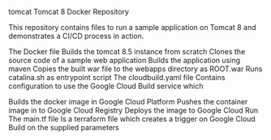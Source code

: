 tomcat
Tomcat 8 Docker Repository

This repository contains files to run a sample application on Tomcat 8 and demonstrates a CI/CD process in action.

The Docker file
Builds the tomcat 8.5 instance from scratch
Clones the source code of a sample web application
Builds the application using maven
Copies the built war file to the webapps directory as ROOT.war
Runs catalina.sh as entrypoint script
The cloudbuild.yaml file
Contains configuration to use the Google Cloud Build service which

Builds the docker image in Google Cloud Platform
Pushes the container image in to Google Cloud Registry
Deploys the image to Google Cloud Run
The main.tf file
Is a terraform file which creates a trigger on Google Cloud Build on the supplied parameters
